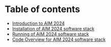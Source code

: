 # Table of contents

* [Introduction to AIM 2024](README.md)
* [Installation of AIM 2024 software stack](installation-of-nxp-aim-setup.md)
* [Running of AIM 2024 software stack](Running-simulation.md)
* [Code Overview for AIM 2024 software stack](Code-Overview.md)



